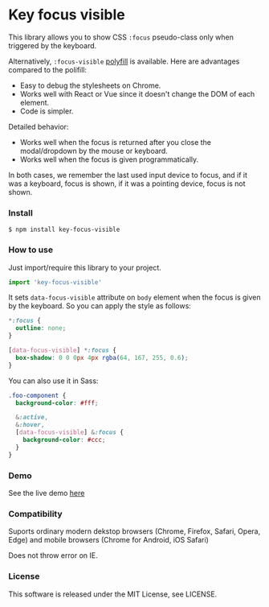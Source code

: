 # Key focus visible

This library allows you to show CSS `:focus` pseudo-class only when triggered by the keyboard.

Alternatively, `:focus-visible` [polyfill](https://www.npmjs.com/package/focus-visible) is available.
Here are advantages compared to the polifill:

- Easy to debug the stylesheets on Chrome.
- Works well with React or Vue since it doesn't change the DOM of each element.
- Code is simpler.

Detailed behavior:

- Works well when the focus is returned after you close the modal/dropdown by the mouse or keyboard.
- Works well when the focus is given programmatically.

In both cases, we remember the last used input device to focus, and if it was a keyboard, focus is shown, if it was a pointing device, focus is not shown.

### Install

`$ npm install key-focus-visible`

### How to use

Just import/require this library to your project.

```js
import 'key-focus-visible'
```

It sets `data-focus-visible` attribute on `body` element when the focus is given by the keyboard.
So you can apply the style as follows:

```css
*:focus {
  outline: none;
}

[data-focus-visible] *:focus {
  box-shadow: 0 0 0px 4px rgba(64, 167, 255, 0.6);
}
```

You can also use it in Sass:

```scss
.foo-component {
  background-color: #fff;

  &:active,
  &:hover,
  [data-focus-visible] &:focus {
    background-color: #ccc;
  }
}
```

### Demo

See the live demo [here](https://nota.github.io/key-focus-visible/demo.html)

### Compatibility

Suports ordinary modern dekstop browsers (Chrome, Firefox, Safari, Opera, Edge) and mobile browsers (Chrome for Android, iOS Safari)

Does not throw error on IE.

### License

This software is released under the MIT License, see LICENSE.
